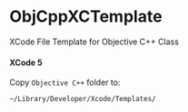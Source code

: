ObjCppXCTemplate
================

XCode File Template for Objective C++ Class

#### XCode 5

Copy `Objective C++` folder to:

```
~/Library/Developer/Xcode/Templates/
```